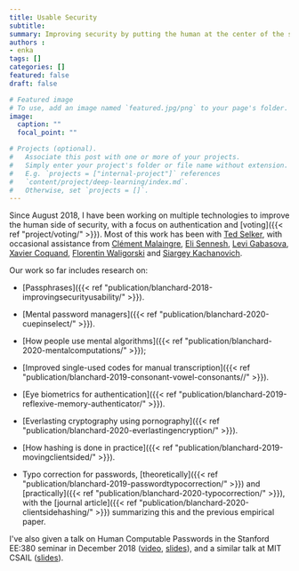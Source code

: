 ```yaml
---
title: Usable Security
subtitle: 
summary: Improving security by putting the human at the center of the system.
authors : 
- enka
tags: []
categories: []
featured: false
draft: false

# Featured image
# To use, add an image named `featured.jpg/png` to your page's folder. 
image:
  caption: ""
  focal_point: ""

# Projects (optional).
#   Associate this post with one or more of your projects.
#   Simply enter your project's folder or file name without extension.
#   E.g. `projects = ["internal-project"]` references 
#   `content/project/deep-learning/index.md`.
#   Otherwise, set `projects = []`.
---
```

Since August 2018, I have been working on multiple technologies to improve the human side of security, with a focus on authentication and [voting]({{< ref "project/voting/" >}}). Most of this work has been with [Ted Selker](http://ted.selker.com/), with occasional assistance from [Clément Malaingre](https://www.linkedin.com/in/cl%C3%A9ment-malaingre-57b165131/?originalSubdomain=fr), [Eli Sennesh](https://esennesh.github.io/), [Levi Gabasova](http://www.winterhazelly.cloud), [Xavier Coquand](https://www.linkedin.com/in/xavier-coquand-423161b0/?originalSubdomain=fr), [Florentin Waligorski](https://www.researchgate.net/profile/Florentin_Waligorski) and [Siargey Kachanovich](http://perso.eleves.ens-rennes.fr/people/siargey.kachanovich/).

Our work so far includes research on:

- [Passphrases]({{< ref "publication/blanchard-2018-improvingsecurityusability/" >}}).

- [Mental password managers]({{< ref "publication/blanchard-2020-cuepinselect/" >}}).

- [How people use mental algorithms]({{< ref "publication/blanchard-2020-mentalcomputations/" >}});

- [Improved single-used codes for manual transcription]({{< ref "publication/blanchard-2019-consonant-vowel-consonants//" >}}).


- [Eye biometrics for authentication]({{< ref "publication/blanchard-2019-reflexive-memory-authenticator/" >}}).
 
- [Everlasting cryptography using pornography]({{< ref "publication/blanchard-2020-everlastingencryption/" >}}).

- [How hashing is done in practice]({{< ref "publication/blanchard-2019-movingclientsided/" >}}).

- Typo correction for passwords, [theoretically]({{< ref "publication/blanchard-2019-passwordtypocorrection/" >}}) and [practically]({{< ref "publication/blanchard-2020-typocorrection/" >}}), with the [journal article]({{< ref "publication/blanchard-2020-clientsidehashing/" >}}) summarizing this and the previous empirical paper.

I've also given a talk on Human Computable Passwords in the Stanford EE:380 seminar in December 2018 ([video](https://www.youtube.com/watch?v=HalVaS-CvMU), [slides](/files/Human_Computable_Passwords_stanford.pdf)), and a similar talk at MIT CSAIL ([slides](/files/Human_Computable_Passwords_mit.pdf)).
